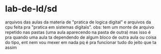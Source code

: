 # lab-de-ld/sd
arquivos das aulas da materia de "pratica de logica digital" e arquivos da cpu feita pra "pratica em sistemas digitais". 
obs: tem um monte de arquivo repetido nas pastas (uma aula aparecendo na pasta de outra) mas isso é pra quando uma aula ta dependendo de algum bloco de outra aula ou coisa do tipo, ent nem vou mexer em nada pq é pra funcionar tudo do jeito que ta assim
